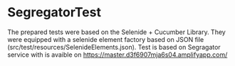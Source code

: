 # SegregatorTest

The prepared tests were based on the Selenide + Cucumber Library.
They were equipped with a selenide element factory based on JSON file (src/test/resources/SelenideElements.json).
Test is based on Segragator service with is avaible on https://master.d3f6907mja6s04.amplifyapp.com/ 